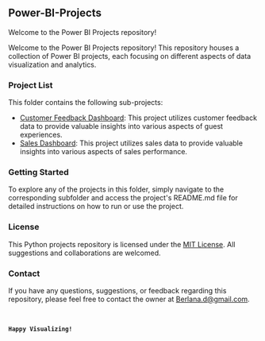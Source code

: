 ## Power-BI-Projects

Welcome to the Power BI Projects repository! 

Welcome to the Power BI Projects repository! This repository houses a collection of Power BI projects, each focusing on different aspects of data visualization and analytics.

### Project List

This folder contains the following sub-projects:

- [Customer Feedback Dashboard](./Customer%20Feedback%20Dashboard/README.md): This project utilizes customer feedback data to provide valuable insights into various aspects of guest experiences.
- [Sales Dashboard](./Sales%20Dashboard/README.md): This project utilizes sales data to provide valuable insights into various aspects of sales performance.

### Getting Started

To explore any of the projects in this folder, simply navigate to the corresponding subfolder and access the project's README.md file for detailed instructions on how to run or use the project.

### License

This Python projects repository is licensed under the [MIT License](LICENSE). All suggestions and collaborations are welcomed.


### Contact

If you have any questions, suggestions, or feedback regarding this repository, please feel free to contact the owner at Berlana.d@gmail.com. 

<br>

**`Happy Visualizing!`**
